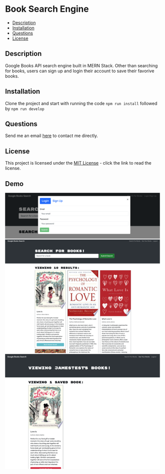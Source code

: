 # Book Search Engine


- [Description](#description)
- [Installation](#installation)
- [Questions](#questions)
- [License](#license)

## Description

Google Books API search engine built in MERN Stack. Other than searching for books, users can sign up and login their account to save their favorive books.
## Installation

Clone the project and start with running the code `npm run install` followed by `npm run develop`

## Questions

Send me an email [here](mailto:james91055@gmail.com) to contact me directly.

## License

This project is licensed under the [MIT License](https://choosealicense.com/licenses/mit/) - click the link to read the license.

## Demo



![screenshot](./assets/img/screenshot1.png)
![screenshot](./assets/img/screenshot2.png)
![screenshot](./assets/img/screenshot3.png)
